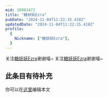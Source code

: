 ```yaml
---
mid: 10983472
title: "糖妖妖Ezra"
pubDate: "2024-11-04T11:22:15.418Z"
updatedDate: "2024-11-04T11:22:15.418Z"
profile:
  {
    Nickname: ["糖妖妖Ezra"],
  }
---
```


关注[糖妖妖Ezra](https://space.bilibili.com/10983472)谢谢喵~ 关注[糖妖妖Ezra](https://space.bilibili.com/10983472)谢谢喵~

## 此条目有待补充
你可以在[这里](https://github.com/Yuhanawa/VTuber.ICU/edit/master/src/content/v/糖妖妖Ezra/index.md)编辑本文
